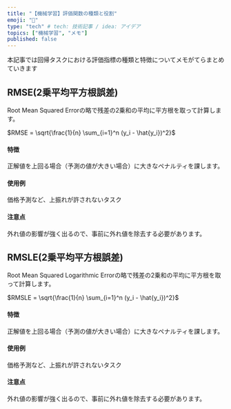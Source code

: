 ```yaml
---
title: "【機械学習】評価関数の種類と役割"
emoji: "🦔"
type: "tech" # tech: 技術記事 / idea: アイデア
topics: ["機械学習", "メモ"]
published: false
---
```


本記事では回帰タスクにおける評価指標の種類と特徴についてメモがてらまとめていきます

## RMSE(2乗平均平方根誤差)
Root Mean Squared Errorの略で残差の2乗和の平均に平方根を取って計算します。

$RMSE = \sqrt{\frac{1}{n} \sum_{i=1}^n (y_i - \hat{y_i})^2}$

#### 特徴
正解値を上回る場合（予測の値が大きい場合）に大きなペナルティを課します。

#### 使用例
価格予測など、上振れが許されないタスク

#### 注意点
外れ値の影響が強く出るので、事前に外れ値を除去する必要があります。


## RMSLE(2乗平均平方根誤差)
Root Mean Squared Logarithmic Errorの略で残差の2乗和の平均に平方根を取って計算します。

$RMSLE = \sqrt{\frac{1}{n} \sum_{i=1}^n (y_i - \hat{y_i})^2}$

#### 特徴
正解値を上回る場合（予測の値が大きい場合）に大きなペナルティを課します。

#### 使用例
価格予測など、上振れが許されないタスク

#### 注意点
外れ値の影響が強く出るので、事前に外れ値を除去する必要があります。